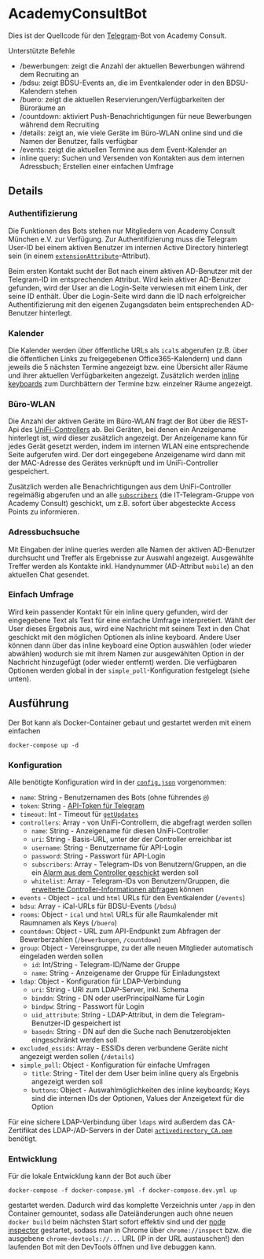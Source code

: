 # AcademyConsultBot
Dies ist der Quellcode für den [Telegram](https://telegram.org/)-Bot von Academy Consult.

Unterstützte Befehle
* /bewerbungen: zeigt die Anzahl der aktuellen Bewerbungen während dem Recruiting an
* /bdsu: zeigt BDSU-Events an, die im Eventkalender oder in den BDSU-Kalendern stehen
* /buero: zeigt die aktuellen Reservierungen/Verfügbarkeiten der Büroräume an
* /countdown: aktiviert Push-Benachrichtigungen für neue Bewerbungen während dem Recruiting
* /details: zeigt an, wie viele Geräte im Büro-WLAN online sind und die Namen der Benutzer, falls verfügbar
* /events: zeigt die aktuellen Termine aus dem Event-Kalender an
* inline query: Suchen und Versenden von Kontakten aus dem internen Adressbuch; Erstellen einer einfachen Umfrage

## Details
### Authentifizierung
Die Funktionen des Bots stehen nur Mitgliedern von Academy Consult München e.V.
zur Verfügung. Zur Authentifizierung muss die Telegram User-ID bei einem aktiven
Benutzer im internen Active Directory hinterlegt sein (in einem
[`extensionAttribute`](config.json#L48)-Attribut).

Beim ersten Kontakt sucht der Bot nach einem aktiven AD-Benutzer mit der
Telegram-ID im entsprechenden Attribut. Wird kein aktiver AD-Benutzer gefunden,
wird der User an die Login-Seite verwiesen mit einem Link, der seine ID enthält.
Über die Login-Seite wird dann die ID nach erfolgreicher Authentifizierung mit
den eigenen Zugangsdaten beim entsprechenden AD-Benutzer hinterlegt.

### Kalender
Die Kalender werden über öffentliche URLs als `ical`s abgerufen (z.B. über die
öffentlichen Links zu freigegebenen Office365-Kalendern) und dann jeweils die 5
nächsten Termine angezeigt bzw. eine Übersicht aller Räume und ihrer aktuellen
Verfügbarkeiten angezeigt. Zusätzlich werden [inline
keyboards](https://core.telegram.org/bots#inline-keyboards-and-on-the-fly-updating)
zum Durchbättern der Termine bzw. einzelner Räume angezeigt.

### Büro-WLAN
Die Anzahl der aktiven Geräte im Büro-WLAN fragt der Bot über die REST-Api des
[UniFi-Controllers](https://www.ubnt.com/software/) ab. Bei Geräten, bei denen
ein Anzeigename hinterlegt ist, wird dieser zusätzlich angezeigt. Der
Anzeigename kann für jedes Gerät gesetzt werden, indem im internen WLAN eine
entsprechende Seite aufgerufen wird. Der dort eingegebene Anzeigename wird dann
mit der MAC-Adresse des Gerätes verknüpft und im UniFi-Controller gespeichert.

Zusätzlich werden alle Benachrichtigungen aus dem UniFi-Controller regelmäßig
abgerufen und an alle [`subscribers`](config.json#L10) (die IT-Telegram-Gruppe
von Academy Consult) geschickt, um z.B. sofort über abgesteckte Access Points zu
informieren.

### Adressbuchsuche
Mit Eingaben der inline queries werden alle Namen der aktiven AD-Benutzer
durchsucht und Treffer als Ergebnisse zur Auswahl angezeigt. Ausgewählte Treffer
werden als Kontakte inkl. Handynummer (AD-Attribut `mobile`) an den aktuellen
Chat gesendet.

### Einfach Umfrage
Wird kein passender Kontakt für ein inline query gefunden, wird der eingegebene
Text als Text für eine einfache Umfrage interpretiert. Wählt der User dieses
Ergebnis aus, wird eine Nachricht mit seinem Text in den Chat geschickt mit den
möglichen Optionen als inline keyboard. Andere User können dann über das inline
keyboard eine Option auswählen (oder wieder abwählen) wodurch sie mit ihrem
Namen zur ausgewählten Option in der Nachricht hinzugefügt (oder wieder
entfernt) werden.
Die verfügbaren Optionen werden global in der `simple_poll`-Konfiguration
festgelegt (siehe unten).

## Ausführung
Der Bot kann als Docker-Container gebaut und gestartet werden mit einem einfachen
```
docker-compose up -d
```

### Konfiguration
Alle benötigte Konfiguration wird in der [`config.json`](config.json) vorgenommen:

* `name`: String - Benutzernamen des Bots (ohne führendes `@`)
* `token`: String - [API-Token für Telegram](https://core.telegram.org/bots/api#authorizing-your-bot)
* `timeout`: Int - Timeout für [`getUpdates`](https://core.telegram.org/bots/api#getupdates)
* `controllers`: Array - von UniFi-Controllern, die abgefragt werden sollen
  * `name`: String - Anzeigename für diesen UniFi-Controller
  * `uri`: String - Basis-URL, unter der der Controller erreichbar ist
  * `username`: String - Benutzername für API-Login
  * `password`: String - Passwort für API-Login
  * `subscribers`: Array - Telegram-IDs von Benutzern/Gruppen, an die ein [Alarm aus dem Controller geschickt](main.js#310) werden soll
  * `whitelist`: Array - Telegram-IDs von Benutzern/Gruppen, die [erweiterte Controller-Informationen abfragen](main.js#233) können
* `events` - Object - `ical` und `html` URLs für den Eventkalender (`/events`)
* `bdsu`: Array - iCal-URLs für BDSU-Events (`/bdsu`)
* `rooms`: Object - `ical` und `html` URLs für alle Raumkalender mit Raumnamen als Keys (`/buero`)
* `countdown`: Object - URL zum API-Endpunkt zum Abfragen der Bewerberzahlen (`/bewerbungen`, `/countdown`)
* `group`: Object - Vereinsgruppe, zu der alle neuen Mitglieder automatisch eingeladen werden sollen
  * `id`: Int/String - Telegram-ID/Name der Gruppe
  * `name`: String - Anzeigename der Gruppe für Einladungstext
* `ldap`: Object - Konfiguration für LDAP-Verbindung
  * `uri`: String - URI zum LDAP-Server, inkl. Schema
  * `binddn`: String - DN oder userPrincipalName für Login
  * `bindpw`: String - Passwort für Login
  * `uid_attribute`: String - LDAP-Attribut, in dem die Telegram-Benutzer-ID gespeichert ist
  * `basedn`: String - DN auf den die Suche nach Benutzerobjekten eingeschränkt werden soll
* `excluded_essids`: Array - ESSIDs deren verbundene Geräte nicht angezeigt werden sollen (`/details`)
* `simple_poll`: Object - Konfiguration für einfache Umfragen
  * `title`: String - Titel der dem User beim inline query als Ergebnis angezeigt werden soll
  * `buttons`: Object - Auswahlmöglichkeiten des inline keyboards; Keys sind die internen IDs der Optionen, Values der Anzeigetext für die Option

Für eine sichere LDAP-Verbindung über `ldaps` wird außerdem das CA-Zertifikat
des LDAP-/AD-Servers in der Datei [`activedirectory_CA.pem`](main.js#10)
benötigt.

### Entwicklung
Für die lokale Entwicklung kann der Bot auch über
```
docker-compose -f docker-compose.yml -f docker-compose.dev.yml up
```
gestartet werden. Dadurch wird das komplette Verzeichnis unter `/app` in den
Container gemountet, sodass alle Dateiänderungen auch ohne neuen `docker build`
beim nächsten Start sofort effektiv sind und der
[node inspector](https://nodejs.org/en/docs/inspector/) gestartet, sodass man in
Chrome über `chrome://inspect` bzw. die ausgebene `chrome-devtools://...` URL
(IP in der URL austauschen!) den laufenden Bot mit den DevTools öffnen und live
debuggen kann.
